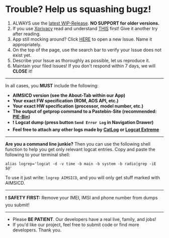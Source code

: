 # Trouble? Help us squashing bugz!

1. ALWAYS use the [latest WIP-Release](https://github.com/SecUpwN/Android-IMSI-Catcher-Detector/releases). **NO SUPPORT for older versions.**
2. If you use [Xprivacy](https://github.com/M66B/XPrivacy) read and understand [THIS](https://github.com/SecUpwN/Android-IMSI-Catcher-Detector/wiki/Permissions) first! Give it another try after reading.
3. App still mocking around? Click [HERE](https://github.com/SecUpwN/Android-IMSI-Catcher-Detector/issues) to open a new Issue. Name it appropriately.
4. On the top of the page, use the search bar to verify your Issue does not exist yet.
5. Describe your Issue as thoroughly as possible, let us reproduce it.
6. Maintain your filed Issues! If you don't respond within 7 days, we will **CLOSE** it!

---

In all cases, you **MUST** include the following:

- **AIMSICD version (see the About-Tab within our App)**
- **Your exact FW specification (ROM, AOS API, etc.)**
- **Your exact HW specification (processor, model number, etc.)**
- **The output of getprop command to a Pastebin-Site (recommended: [PIE-Bin](https://defuse.ca/pastebin.htm))**
- :exclamation: **Logcat dump (press button `Send Error Log` in Navigation Drawer)**
- **Feel free to attach any other logs made by [CatLog](https://play.google.com/store/apps/details?id=com.nolanlawson.logcat) or [Logcat Extreme](https://play.google.com/store/apps/details?id=scd.lcex)**

---

**Are you a command line junkie?**
Then you can use the following shell function to help you get only relevant logcat entries. 
Copy and paste the following to your terminal shell:
```
alias logrep='logcat -d -v time -b main -b system -b radio|grep -iE $@'
```
To use it just write: `logrep AIMSICD`, and you will only get stuff marked with AIMSICD.

---

:exclamation: **SAFETY FIRST:** Remove your IMEI, IMSI and phone number from dumps you submit!

---

* Please **BE PATIENT**. Our developers have a real live, family, and jobs!
* If you'd like our project, feel free to submit code or find more developers. Thank you.
